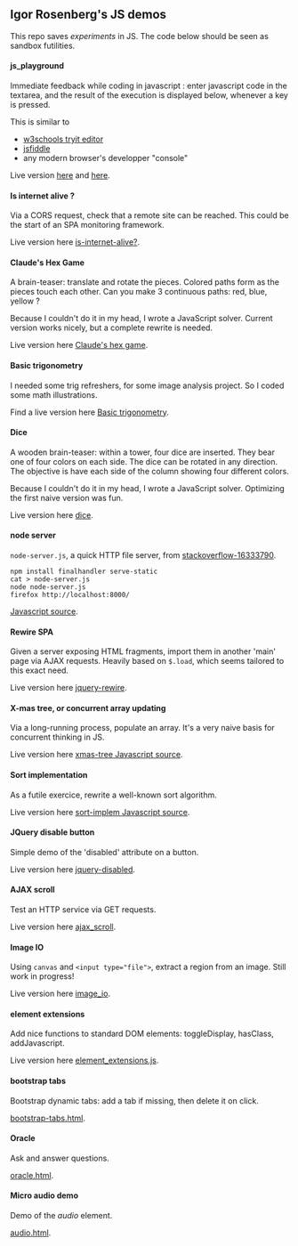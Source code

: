## Igor Rosenberg's JS demos

This repo saves *experiments* in JS. The code below should be seen as sandbox futilities. 

#### js_playground

Immediate feedback while coding in javascript : enter javascript code in the textarea, and the result of the execution is displayed below, whenever a key is pressed.
  
This is similar to 
* <a href="http://www.w3schools.com/html/tryit.asp?filename=tryhtml_script">w3schools tryit editor</a> 
* <a href="http://jsfiddle.net/">jsfiddle</a>
* any modern browser's developper "console"   

Live version 
<a href="http://igor.rosenberg.free.fr/public/dev/js_playground.html">here</a> 
and 
<a href="https://igorrosenberg.github.io/js_playground/js_playground.htm">here</a>.

#### Is internet alive ?

Via a CORS request, check that a remote site can be reached. This could be the start of an SPA monitoring framework.

Live version here
<a href="https://igorrosenberg.github.io/js_playground/is-internet-alive.html">is-internet-alive?</a>.


#### Claude's Hex Game

A brain-teaser: translate and rotate the pieces. 
Colored paths form as the pieces touch each other. 
Can you make 3 continuous paths: red, blue, yellow ?

Because I couldn't do it in my head, I wrote a JavaScript solver. Current version works nicely, but a complete rewrite is needed.

Live version here 
<a href="https://igorrosenberg.github.io/js_playground/claudes-hex-game.html">Claude's hex game</a>.

#### Basic trigonometry

I needed some trig refreshers, for some image analysis project.
So I coded some math illustrations.

Find a live version here 
<a href="https://igorrosenberg.github.io/js_playground/basic-trigonometry.html">Basic trigonometry</a>.

#### Dice

A wooden brain-teaser: within a tower, four dice are inserted. They bear one of four colors on each side. The dice can be rotated in any direction. The objective is have each side of the column showing four different colors.

Because I couldn't do it in my head, I wrote a JavaScript solver. Optimizing the first naive version was fun. 

Live version here 
<a href="https://igorrosenberg.github.io/js_playground/dice.html">dice</a>.


#### node server

`node-server.js`, a quick HTTP file server, from <a href="https://stackoverflow.com/questions/16333790">stackoverflow-16333790</a>.

``` 
npm install finalhandler serve-static
cat > node-server.js
node node-server.js 
firefox http://localhost:8000/
``` 

<a href="https://igorrosenberg.github.io/js_playground/node-server.js">Javascript source</a>.



#### Rewire SPA

Given a server exposing HTML fragments, import them in another 'main' page via AJAX requests. Heavily based on `$.load`, which seems tailored to this exact need.

Live version here
<a href="https://igorrosenberg.github.io/js_playground/jquery-rewire.html">jquery-rewire</a>.

#### X-mas tree, or concurrent array updating

Via a long-running process, populate an array. It's a very naive basis for concurrent thinking in JS. 

Live version here
<a href="https://igorrosenberg.github.io/js_playground/xmas-tree.js">xmas-tree Javascript source</a>.

#### Sort implementation

As a futile exercice, rewrite a well-known sort algorithm.

Live version here
<a href="https://igorrosenberg.github.io/js_playground/sort-implem.js">sort-implem Javascript source</a>.

#### JQuery disable button

Simple demo of the 'disabled' attribute on a button.

Live version here
<a href="https://igorrosenberg.github.io/js_playground/jquery-disabled-test.html">jquery-disabled</a>.

#### AJAX scroll

Test an HTTP service via GET requests.

Live version here
<a href="https://igorrosenberg.github.io/js_playground/ajax_scroll.html">ajax_scroll</a>.

#### Image IO 

Using `canvas` and `<input type="file">`, extract a region from an image. Still work in progress!

Live version here
<a href="https://igorrosenberg.github.io/js_playground/image_io.html">image_io</a>.

#### element extensions

Add nice functions to standard DOM elements: toggleDisplay, hasClass, addJavascript.

Live version here
<a href="https://igorrosenberg.github.io/js_playground/element_extensions.js">element_extensions.js</a>.

#### bootstrap tabs

Bootstrap dynamic tabs: add a tab if missing, then delete it on click.

<a href="https://igorrosenberg.github.io/js_playground/bootstrap-tabs.html">bootstrap-tabs.html</a>.


#### Oracle

Ask and answer questions.

<a href="https://igorrosenberg.github.io/js_playground/oracle.html">oracle.html</a>.


#### Micro audio demo

Demo of the _audio_ element.

<a href="https://igorrosenberg.github.io/js_playground/audio.html">audio.html</a>.



